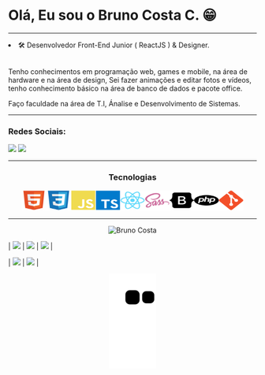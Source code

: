 #  Olá, Eu sou o Bruno Costa C. 😁


<div>
  <hr />
    <li>🛠 Desenvolvedor Front-End Junior ( ReactJS ) & Designer.</li>
    <br/>  
    
Tenho conhecimentos em programação web, games e mobile, na área de hardware e na área de design, Sei fazer animações e editar fotos e vídeos, tenho conhecimento básico na área de banco de dados e pacote office. </p>

Faço faculdade na área de T.I, Ánalise e Desenvolvimento de Sistemas.
  

  <hr />

<!--Redes Sociais-->

  <h3>Redes Sociais:</h3>
    <a href="https://www.linkedin.com/in/bruno-costa-a643621b2/" target="_blank"><img src="https://img.shields.io/badge/LinkedIn-0077B5?style=for-the-badge&logo=linkedin&logoColor=white" target="_blank"></a>  
    <a href="mailto:bruno.costa.c06@gmail.com"><img src="https://img.shields.io/badge/-Gmail-%23333?style=for-the-badge&logo=gmail&logoColor=white" target="_blank"></a>

  <hr />
  
<!--Habilidades-->
  <div align="center">
    <h3>Tecnologias</h2>

   <img alt="HTML5" height="40" width="50" src="https://github.com/devicons/devicon/blob/master/icons/html5/html5-original.svg"><img alt="CSS3" height="40" width="50" src="https://github.com/devicons/devicon/blob/master/icons/css3/css3-original.svg"><img alt="Js" height="40" width="50" src="https://github.com/devicons/devicon/blob/master/icons/javascript/javascript-plain.svg"><img alt="TypeScript" height="40" width="50" src="https://github.com/devicons/devicon/blob/master/icons/typescript/typescript-plain.svg"><img alt="ReactJS" height="40" width="50" src="https://github.com/devicons/devicon/blob/master/icons/react/react-original.svg"><img alt="ReactJS" height="40" width="50" src="https://github.com/devicons/devicon/blob/master/icons/sass/sass-original.svg"><img alt="Bootstrap" height="40" width="50" src="https://github.com/devicons/devicon/blob/master/icons/bootstrap/bootstrap-plain.svg"><img alt="PHP" height="40" width="50" src="https://github.com/devicons/devicon/blob/master/icons/php/php-plain.svg"><img alt="GIT" height="40" width="50" src="https://github.com/devicons/devicon/blob/master/icons/git/git-original.svg">
  </div>
  
  <hr />
  
  <div align="center">  
     <img src="https://komarev.com/ghpvc/?username=ibrunoc&color=blue" alt="Bruno Costa" />
  </div>
  
<!--Tabelas do Github-->
  
| ![](http://github-profile-summary-cards.vercel.app/api/cards/stats?username=ibrunoc&theme=nord_dark) | ![](http://github-profile-summary-cards.vercel.app/api/cards/repos-per-language?username=ibrunoc&hide=Html&theme=nord_dark) | ![](http://github-profile-summary-cards.vercel.app/api/cards/most-commit-language?username=ibrunoc&theme=nord_dark) |

| ![](http://github-profile-summary-cards.vercel.app/api/cards/profile-details?username=ibrunoc&theme=nord_dark) | ![](https://github-readme-streak-stats.herokuapp.com/?user=ibrunoc&hide_border=true&date_format=M%20j%5B%2C%20Y%5D&background=2D3742&stroke=2D3742&ring=6bbbca&fire=6bbbca&currStreakNum=fff&sideNums=6bbbca&currStreakLabel=6bbbca&sideLabels=fff&dates=fff) |
  
  <div align="center">  
    
![Snake animation](https://github.com/ibrunoc/ibrunoc/blob/output/github-contribution-grid-snake.svg)
    
  </div>    
</div> 
